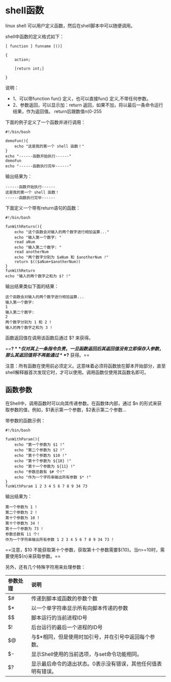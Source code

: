 # shell函数

linux shell 可以用户定义函数，然后在shell脚本中可以随便调用。

shell中函数的定义格式如下：

```shell
[ function ] funname [()]

{
	action;
	
	[return int;]

}
```

说明：

- 1、可以带function fun() 定义，也可以直接fun() 定义,不带任何参数。
- 2、参数返回，可以显示加：return 返回，如果不加，将以最后一条命令运行结果，作为返回值。 return后跟数值n(0-255

下面的例子定义了一个函数并进行调用：

```shell
#!/bin/bash

demoFun(){
	echo "这是我的第一个 shell 函数！"
}
echo "------函数开始执行------"
demoFun
echo "------函数执行完毕------"
```

输出结果为：

```shell
------函数开始执行------
这是我的第一个 shell 函数！
------函数执行完毕------
```

下面定义一个带有return语句的函数：

```shell
#!/bin/bash

funWithReturn(){
    echo "这个函数会对输入的两个数字进行相加运算..."
    echo "输入第一个数字: "
    read aNum
    echo "输入第二个数字: "
    read anotherNum
    echo "两个数字分别为 $aNum 和 $anotherNum !"
    return $(($aNum+$anotherNum))
}
funWithReturn
echo "输入的两个数字之和为 $? !"
```

输出结果类似下面的结果：

```shell
这个函数会对输入的两个数字进行相加运算...
输入第一个数字: 
1
输入第二个数字: 
2
两个数字分别为 1 和 2 !
输入的两个数字之和为 3 !
```

函数返回值在调用该函数后通过 $? 来获得。

==**$?** 仅对其上一条指令负责，一旦函数返回后其返回值没有立即保存入参数，那么其返回值将不再能通过 **$?** 获得。==

注意：所有函数在使用前必须定义。这意味着必须将函数放在脚本开始部分，直至shell解释器首次发现它时，才可以使用。调用函数仅使用其函数名即可。

## 函数参数

在Shell中，调用函数时可以向其传递参数。在函数体内部，通过 \$n 的形式来获取参数的值，例如，\$1表示第一个参数，$2表示第二个参数...

带参数的函数示例：

```shell
#!/bin/bash

funWithParam(){
    echo "第一个参数为 $1 !"
    echo "第二个参数为 $2 !"
    echo "第十个参数为 $10 !"
    echo "第十个参数为 ${10} !"
    echo "第十一个参数为 ${11} !"
    echo "参数总数有 $# 个!"
    echo "作为一个字符串输出所有参数 $* !"
}
funWithParam 1 2 3 4 5 6 7 8 9 34 73
```

输出结果为：

```shell
第一个参数为 1 !
第二个参数为 2 !
第十个参数为 10 !
第十个参数为 34 !
第十一个参数为 73 !
参数总数有 11 个!
作为一个字符串输出所有参数 1 2 3 4 5 6 7 8 9 34 73 !
```

==注意，\$10 不能获取第十个参数，获取第十个参数需要​\${10}。当n>=10时，需要使用${n}来获取参数。==

另外，还有几个特殊字符用来处理参数：

| 参数处理 | 说明                                                         |
| :------- | :----------------------------------------------------------- |
| $#       | 传递到脚本或函数的参数个数                                   |
| $*       | 以一个单字符串显示所有向脚本传递的参数                       |
| $$       | 脚本运行的当前进程ID号                                       |
| $!       | 后台运行的最后一个进程的ID号                                 |
| $@       | 与$*相同，但是使用时加引号，并在引号中返回每个参数。         |
| $-       | 显示Shell使用的当前选项，与set命令功能相同。                 |
| $?       | 显示最后命令的退出状态。0表示没有错误，其他任何值表明有错误。 |
